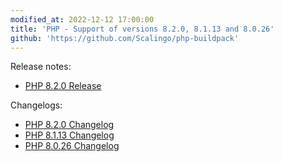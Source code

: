 ```yaml
---
modified_at: 2022-12-12 17:00:00
title: 'PHP - Support of versions 8.2.0, 8.1.13 and 8.0.26'
github: 'https://github.com/Scalingo/php-buildpack'
---
```


Release notes:

* [PHP 8.2.0 Release](https://www.php.net/releases/8.2/en.php)

Changelogs:

* [PHP 8.2.0 Changelog](https://www.php.net/ChangeLog-8.php#8.2.0)
* [PHP 8.1.13 Changelog](https://www.php.net/ChangeLog-8.php#8.1.13)
* [PHP 8.0.26 Changelog](https://www.php.net/ChangeLog-8.php#8.0.26)
